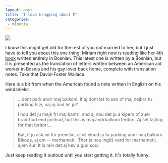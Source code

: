 ```yaml
---
layout: post
title: 'I love bragging about M'
categories:
 - minutia
---
```


<img src="images/DSCN0588_web.jpg" />



I know this might get old for the rest of you <em>not</em> married to her, but I just have to tell you about this one thing: Miriam right now is reading like her 4th <a href="http://kiosk.mdlf.org/estore/product?id=231">book</a> written entirely in Bosnian. This latest one is written by a Bosnian, but it is presented as the translation of letters written between an American aid worker in Bosnia and his gay lover back home, complete with translation notes. Take that David-Foster Wallace.



Here is a bit from when the American found a note written in English on his windshield:<blockquote>...dont park andr maj balkoni. If aj dont let to san of maj nejbrs tu parking hije, vaj aj &scaron;ud let ju?



I nou det ju mejk fri maj kantri, and aj nou det ju a kipers of auer bradrhud end junihud, but this is maj andrbalkoni teritori. Aj &scaron;el fajting for that teritori...



Bat, if ju ask mi for premi&scaron;n, aj vil eloud ju tu parking andr maj balkoni. Bikouz, aj em -- merhametli. Ther is nou ingli&scaron; vord for merhametli, ajem &scaron;ur. It is min det aj hev a gud soul.</blockquote>Just keep reading it outloud until you start getting it. It's totally funny.

